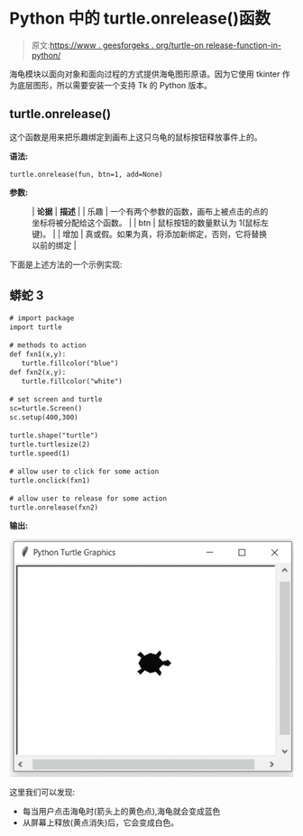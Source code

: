 # Python 中的 turtle.onrelease()函数

> 原文:[https://www . geesforgeks . org/turtle-on release-function-in-python/](https://www.geeksforgeeks.org/turtle-onrelease-function-in-python/)

海龟模块以面向对象和面向过程的方式提供海龟图形原语。因为它使用 tkinter 作为底层图形，所以需要安装一个支持 Tk 的 Python 版本。

## turtle.onrelease()

这个函数是用来把乐趣绑定到画布上这只乌龟的鼠标按钮释放事件上的。

**语法:**

```
turtle.onrelease(fun, btn=1, add=None)

```

**参数:**

<figure class="table">

| **论据** | **描述** |
| 乐趣 | 一个有两个参数的函数，画布上被点击的点的坐标将被分配给这个函数。 |
| btn | 鼠标按钮的数量默认为 1(鼠标左键)。 |
| 增加 | 真或假。如果为真，将添加新绑定，否则，它将替换以前的绑定 |

</figure>

下面是上述方法的一个示例实现:

## 蟒蛇 3

```
# import package
import turtle

# methods to action
def fxn1(x,y):
   turtle.fillcolor("blue")
def fxn2(x,y):
   turtle.fillcolor("white")

# set screen and turtle
sc=turtle.Screen()
sc.setup(400,300)

turtle.shape("turtle")
turtle.turtlesize(2)
turtle.speed(1)

# allow user to click for some action
turtle.onclick(fxn1)

# allow user to release for some action
turtle.onrelease(fxn2)
```

**输出:**

![](img/3d0844b2ee0915a9a896becb549f1431.png)

这里我们可以发现:

*   每当用户点击海龟时(箭头上的黄色点),海龟就会变成蓝色
*   从屏幕上释放(黄点消失)后，它会变成白色。